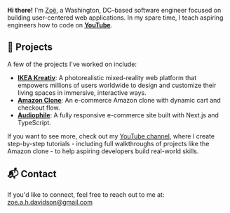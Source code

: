 **Hi there!** I'm [Zoë](https://www.zoedavidson.ca/), a Washington, DC–based software engineer focused on building user-centered web applications. In my spare time, I teach aspiring engineers how to code on [**YouTube**](https://www.youtube.com/@DavidsonProgrammingAcademy).


## 🚀 Projects  

A few of the projects I've worked on include:

- [**IKEA Kreativ**](https://www.ikea.com/us/en/home-design/): A photorealistic mixed-reality web platform that empowers millions of users worldwide to design and customize their living spaces in immersive, interactive ways. 
- [**Amazon Clone**](https://amazon-tutorial.vercel.app/): An e-commerce Amazon clone with dynamic cart and checkout flow.
- [**Audiophile**](https://audiophile-seven.vercel.app/): A fully responsive e-commerce site built with Next.js and TypeScript.

If you want to see more, check out my [YouTube channel](https://www.youtube.com/@DavidsonProgrammingAcademy), where I create step-by-step tutorials - including full walkthroughs of projects like the Amazon clone - to help aspiring developers build real-world skills.

## 📬 Contact  

If you'd like to connect, feel free to reach out to me at: zoe.a.h.davidson@gmail.com

